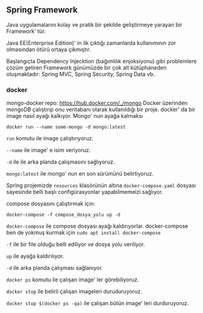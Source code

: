 ## Spring Framework
Java uygulamalarını kolay ve pratik bir şekilde geliştirmeye yarayan bir Framework' tür.

Java EE(Enterprise Edition)' in ilk çıktığı zamanlarda kullanımının zor olmasından ötürü ortaya çıkmıştır.

Başlangıçta Dependency Injecktion (bağımlılık enjoksiyonu) gibi problemlere çözüm getiren Framework günümüzde bir çok alt kütüphaneden oluşmaktadır: Spring MVC, Spring Security, Spring Data vb.

### docker
mongo-docker repo: https://hub.docker.com/_/mongo
Docker üzerinden mongoDB çalıştırıp onu veritabanı olarak kullanıldığı bir proje.
docker' da bir image nasıl ayağı kalkıyor. Mongo' nun ayağa kalmaksı

    docker run --name some-mongo -d mongo:latest

``run`` komutu ile image çalıştırıyoruz.

``--name`` ile image' e isim veriyoruz.

``-d`` ile ile arka planda çalışmasını sağlıyoruz.

``mongo:latest`` ile mongo' nun en son sürümünü belirtiyoruz.

Spring projemizde ``resources`` klasörünün altına ``docker-compose.yaml`` dosyası sayesinde belli başlı configürasyonlar yapabilmemeizi sağlıyor.

compose dosyasını çalıştırmak için:

    docker-compose -f compose_dosya_yolu up -d

``docker-compose`` ile compose dosyası ayağı kaldırıyorlar. docker-compose ben de yokmuş kurmak için ``sudo apt install docker-compose``

``-f`` ile bir file olduğu belli ediliyor ve dosya yolu veriliyor.

``up`` ile ayağa kaldırılıyor.

``-d`` ile arka planda çalışması sağlanıyor.

``docker ps`` komutu ile çalışan image' ler görebiliyoruz.

``docker stop`` ile belirli çalışan imageleri duruduruyoruz.

``docker stop $(docker ps -qa)`` ile çalışan bütün image' leri durduruyoruz.